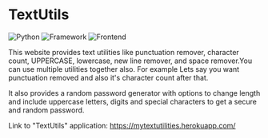 # TextUtils
![Python](https://img.shields.io/badge/Python-3.8-blueviolet)
![Framework](https://img.shields.io/badge/Framework-Django-red)
![Frontend](https://img.shields.io/badge/Frontend-HTML/CSS-green)

This website provides text utilities like punctuation remover, character count, UPPERCASE, lowercase, new line remover, and space remover.You can use multiple utilities together also. For example Lets say you want punctuation removed and also it's character count after that.

It also provides a random password generator with options to change length and include uppercase letters, digits and special characters to get a secure and random password.

Link to "TextUtils" application: https://mytextutilities.herokuapp.com/
